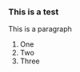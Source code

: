 ### This is a test

<p>This is a paragraph</p>
<ol>
    <li>One</li>
    <li>Two</li>
    <li>Three</li>
</ol>